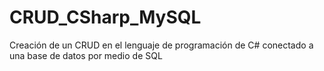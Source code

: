 # CRUD_CSharp_MySQL
 Creación de un CRUD en el lenguaje de programación de C# conectado a una base de datos por medio de SQL
